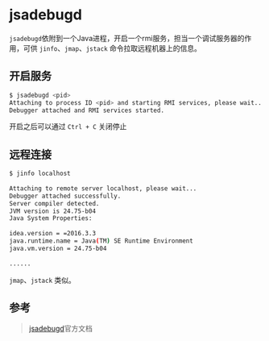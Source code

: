 # jsadebugd

`jsadebugd`依附到一个Java进程，开启一个rmi服务，担当一个调试服务器的作用，可供 `jinfo`、`jmap`、`jstack` 命令拉取远程机器上的信息。

## 开启服务

``` bash
$ jsadebugd <pid>
Attaching to process ID <pid> and starting RMI services, please wait...
Debugger attached and RMI services started.
```
开启之后可以通过 `Ctrl + C` 关闭停止

## 远程连接

``` bash
$ jinfo localhost
  
Attaching to remote server localhost, please wait...
Debugger attached successfully.
Server compiler detected.
JVM version is 24.75-b04
Java System Properties:
  
idea.version = =2016.3.3
java.runtime.name = Java(TM) SE Runtime Environment
java.vm.version = 24.75-b04
  
......

```
`jmap`、`jstack` 类似。


## 参考
> [jsadebugd](https://docs.oracle.com/javase/8/docs/technotes/tools/windows/jsadebugd.html)官方文档

